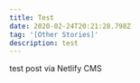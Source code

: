 ```yaml
---
title: Test
date: 2020-02-24T20:21:28.798Z
tag: '[Other Stories]'
description: test
---
```

test post via Netlify CMS
